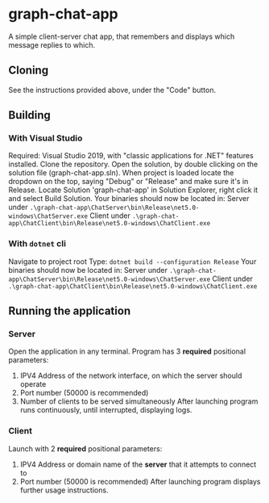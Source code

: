 # graph-chat-app
A simple client-server chat app, that remembers and displays which message replies to which.
## Cloning
See the instructions provided above, under the "Code" button.
## Building
### With Visual Studio
Required: Visual Studio 2019, with "classic applications for .NET" features installed.
Clone the repository. Open the solution, by double clicking on the solution file (graph-chat-app.sln).
When project is loaded locate the dropdown on the top, saying "Debug" or "Release" and make sure it's in Release.
Locate Solution 'graph-chat-app' in Solution Explorer, right click it and select Build Solution.
Your binaries should now be located in:
Server under `.\graph-chat-app\ChatServer\bin\Release\net5.0-windows\ChatServer.exe`
Client under `.\graph-chat-app\ChatClient\bin\Release\net5.0-windows\ChatClient.exe`
### With `dotnet` cli
Navigate to project root
Type: `dotnet build --configuration Release`
Your binaries should now be located in:
Server under `.\graph-chat-app\ChatServer\bin\Release\net5.0-windows\ChatServer.exe`
Client under `.\graph-chat-app\ChatClient\bin\Release\net5.0-windows\ChatClient.exe`
## Running the application
### Server
Open the application in any terminal.
Program has 3 **required** positional parameters:
1. IPV4 Address of the network interface, on which the server should operate
2. Port number (50000 is recommended)
3. Number of clients to be served simultaneously
After launching program runs continuously, until interrupted, displaying logs.
### Client
Launch with 2 **required** positional parameters:
1. IPV4 Address or domain name of the **server** that it attempts to connect to
2. Port number (50000 is recommended)
After launching program displays further usage instructions.
